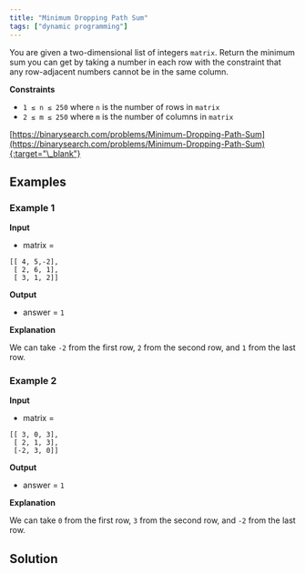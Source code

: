 ```yaml
---
title: "Minimum Dropping Path Sum"
tags: ["dynamic programming"]
---
```


You are given a two-dimensional list of integers `matrix`. Return the minimum sum you can get by taking a number in each row with the constraint that any row-adjacent numbers cannot be in the same column.

**Constraints**

- `1 ≤ n ≤ 250` where `n` is the number of rows in `matrix`
- `2 ≤ m ≤ 250` where `m` is the number of columns in `matrix`

[https://binarysearch.com/problems/Minimum-Dropping-Path-Sum](https://binarysearch.com/problems/Minimum-Dropping-Path-Sum){:target="\_blank"}

## Examples

### Example 1

**Input**

- matrix =

```
[[ 4, 5,-2],
 [ 2, 6, 1],
 [ 3, 1, 2]]
```

**Output**

- answer = `1`

**Explanation**

We can take `-2` from the first row, `2` from the second row, and `1` from the last row.

### Example 2

**Input**

- matrix =

```
[[ 3, 0, 3],
 [ 2, 1, 3],
 [-2, 3, 0]]
```

**Output**

- answer = `1`

**Explanation**

We can take `0` from the first row, `3` from the second row, and `-2` from the last row.

## Solution

<script src="https://gist.github.com/yaeba/16da7be5123724fcf6eccc25581cef5a.js?file=Minimum-Dropping-Path-Sum.cpp"></script>
